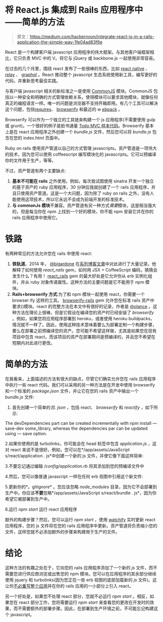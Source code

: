 # 将 React.js 集成到 Rails 应用程序中——简单的方法

> 原文：<https://medium.com/hackernoon/integrate-react-js-in-a-rails-application-the-simple-way-1fe04ad83f6e>

React 是一个构建客户端 javascript 应用程序的伟大框架。与其他客户端框架相比，它只负责 MVC 中的 V。将它与 jQuery 或 backbone.js 一起使用非常容易。

在过去的几个月里，围绕 react 发布了一些很棒的东西，比如 [react native](https://facebook.github.io/react-native/) 、 [relay](http://facebook.github.io/react/blog/2015/08/11/relay-technical-preview.html) 、 [graphql](https://github.com/facebook/graphql) 。React 推动整个 javascript 生态系统使用新工具，编写更好的代码，并重新思考最佳实践。

与客户端 javascript 相关的新标准之一是使用 [CommonJS](http://requirejs.org/docs/commonjs.html) 模块。CommonJS 包括以一种安全和明确的方式管理依赖关系，使得模块可以要求其他模块，就像任何真正的编程语言一样。唯一的问题是浏览器不支持开箱即用。有几个工具可以解决这个问题，包括[requires](http://requirejs.org/)、 [browserify](http://browserify.org/) 和最近的 w [ebpack](https://github.com/webpack/webpack) 。

Browserify 可以作为一个独立的工具链来构建一个 js 应用程序(不需要使用 gulp 或 grunt)。一个很好的例子是脸书通量 [Todo MVC 样本代码](https://github.com/facebook/flux/tree/master/examples/flux-todomvc)。Browserify 基本上是在 react 应用程序之外创建一个 *bundle.js* 文件，然后您可以将 *bundle.js* 包含在您的 index.html 页面中。

Ruby on rails 使用资产管道以自己的方式管理 javascripts。资产管道是一项伟大的技术，因为您可以使用 coffeescript 编写模块化的 javascripts。它可以预编译你的文件用于生产，等等。

不过，资产管道有两个主要缺点:

1.  **基本不可能在 rails** 之外使用。例如，每次我试图使用 sinatra 开发一个独立的基于资产的 ruby 应用程序，30 分钟后我就创建了一个 rails 应用程序，并且只使用资产管道。这是一个大问题，因为除了 ruby on rails 之外，没有人能使用这项技术，所以它永远不会成为前端开发的标准技术。
2.  **与 commonJs 模块**不兼容。资产管道有另一种方式*需要*模块，这是相当强大的，但是每当你在 npm 上找到一个好的模块，你不能 npm 安装它并在你的 rails 应用程序中使用它。

# 铁路

有两种常见的方法允许您在 rails 中使用 react:

1.  **铁轨道**。2014 年， [@bigardone](https://twitter.com/bigardone) 在[系列博客文章](http://codeloveandboards.com/blog/2014/08/24/rails-and-react-i-a-happy-medium/)中对此进行了大量记录。他解释了如何使用 *react_rails* gem，如何用 JSX + CoffeeScript 编码，猜猜会发生什么？有用！ [react_rails](https://github.com/reactjs/react-rails) gem 的最大好处是它允许你从 erb 实例化组件，并从 ruby 对象传递属性。这种方法的主要问题是它不能用于 npm 模块。
2.  **Rails+browserify 方式**:为了和 npm 模块一起使用 react，你需要一个 browser ify 这样的工具。 [browserify-rails](https://github.com/browserify-rails/browserify-rails) gem 允许您在标准 rails 资产中要求()模块。react 的完整方法在本文中有很好的记录，作者是 [@olance](https://twitter.com/olance) 。这种方法在理论上很棒，但是它假设在编译您的资产时已经安装了 *browserify* 。例如，如果您将应用程序部署到 heroku，或者使用 heroku buildpacks，情况就不一样了。因此，使用这种技术意味着要么为部署定制一个构建步骤，要么在部署之前预编译您的资产。您可能不希望这样做，尤其是如果您在现有项目中包含 react，而该项目的资产在部署期间是预编译的，并且您不希望在短期内对此进行更改。

# 简单的方法

在我看来，上面描述的方法有很大的缺点，尽管它们确实允许您在 rails 应用程序中执行一些 react 代码。我们可以采用的另一种方法是在开发中使用 browserify 和一个标准的 *package.json* 文件，并让它在您的 rails 资产中输出一个 *bundle.js* 文件:

1.  首先创建一个简单的*包. json* ，包括 react、 *browserify* 和 *reactify* ，如下所示:

The devDependencies part can be created incrementally with npm install — save-dev some_library, whereas the dependencies par can be updated using — save option.

2.如果你使用的是 turbolinks，你可能会在 head 标签中包含 *application.js* ，这对 react 来说不是很好。例如，您可以在*/app/assets/JavaScript s/react/application . js*中创建一个新的 js 文件，并使它像下面这样简单:

3.不要忘记通过编辑 */config/application.rb* 将其添加到您的预编译文件中

4.然后，您可以像普通 javascript 一样在任何 erb 视图中引用这个新文件:

5.更新你的*。gitignore* 。您应该忽略 *node_modules* 目录，因为它不会部署到生产中。你应该**不要**忽略*/app/assets/JavaScript s/react/bundle . js*，因为你希望它被部署到生产中。

6.运行 *npm start* 运行 react 应用程序

额外的构建步骤？然后，您可以运行 *npm start* ，使用 [watchify](https://github.com/substack/watchify) 实时更新 react 应用程序，您的 js 文件将在您的 rails 应用程序中更新。资产管道将负责缩小您的文件，这样您就不必添加额外的步骤来构建用于生产的文件。

# 结论

这种方法的有趣之处在于，它向您的 rails 应用程序添加了一个新的 *js* 文件，而不需要您进行供应商浏览或出售您的 npm 模块。您可以在应用程序的其余部分继续使用 jquery 和 turbolinks(因为您正在一些 erb 视图的底部加载新的 *js* 文件)。这让你[不必重写整个应用](https://www.youtube.com/watch?v=BF58ZJ1ZQxY)并在你的 rails 应用的一小部分上引入 react。

另一个好处是，如果您不处理 react 部分，您就不必运行 *npm start* 。相反，如果您在 react 部分工作，您将需要运行 *npm start* 来查看您的更改在开发时的效果，而不需要额外的部署步骤。因此，在部署到生产环境之前，不可能忘记构建这个 javascript。